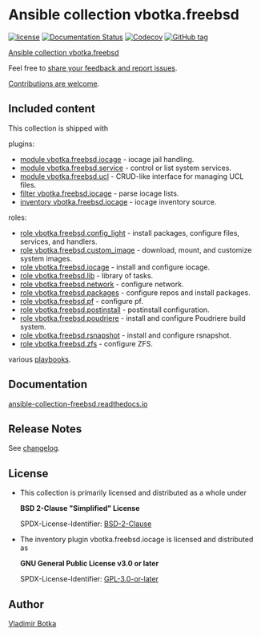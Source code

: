 # Ansible collection vbotka.freebsd

[![license](https://img.shields.io/badge/license-BSD-red.svg)](https://www.freebsd.org/doc/en/articles/bsdl-gpl/article.html)
[![Documentation Status](https://readthedocs.org/projects/ansible-collection-freebsd/badge/?version=latest)](https://ansible-collection-freebsd.readthedocs.io/en/latest/?badge=latest)
[![Codecov](https://img.shields.io/codecov/c/github/vbotka/ansible-collection-freebsd)](https://codecov.io/gh/vbotka/ansible-collection-freebsd)
[![GitHub tag](https://img.shields.io/github/v/tag/vbotka/ansible-collection-freebsd)](https://github.com/vbotka/ansible-collection-freebsd/tags)

[Ansible collection vbotka.freebsd](https://galaxy.ansible.com/ui/repo/published/vbotka/freebsd/)

Feel free to [share your feedback and report issues](https://github.com/vbotka/ansible-collection-freebsd/issues).

[Contributions are welcome](https://github.com/firstcontributions/first-contributions).


## Included content

This collection is shipped with

plugins:

* [module vbotka.freebsd.iocage](https://galaxy.ansible.com/ui/repo/published/vbotka/freebsd/content/module/iocage) - iocage jail handling.
* [module vbotka.freebsd.service](https://galaxy.ansible.com/ui/repo/published/vbotka/freebsd/content/module/service) - control or list system services.
* [module vbotka.freebsd.ucl](https://galaxy.ansible.com/ui/repo/published/vbotka/freebsd/content/module/ucl) - CRUD-like interface for managing UCL files.
* [filter vbotka.freebsd.iocage](https://galaxy.ansible.com/ui/repo/published/vbotka/freebsd/content/filter/iocage) - parse iocage lists.
* [inventory vbotka.freebsd.iocage](https://galaxy.ansible.com/ui/repo/published/vbotka/freebsd/content/inventory/iocage) - iocage inventory source.

roles:

* [role vbotka.freebsd.config_light](https://galaxy.ansible.com/ui/repo/published/vbotka/freebsd/content/role/config_light) - install packages, configure files, services, and handlers.
* [role vbotka.freebsd.custom_image](https://galaxy.ansible.com/ui/repo/published/vbotka/freebsd/content/role/custom_image) - download, mount, and customize system images.
* [role vbotka.freebsd.iocage](https://galaxy.ansible.com/ui/repo/published/vbotka/freebsd/content/role/iocage) - install and configure iocage.
* [role vbotka.freebsd.lib](https://galaxy.ansible.com/ui/repo/published/vbotka/freebsd/content/role/lib) - library of tasks.
* [role vbotka.freebsd.network](https://galaxy.ansible.com/ui/repo/published/vbotka/freebsd/content/role/network) - configure network.
* [role vbotka.freebsd.packages](https://galaxy.ansible.com/ui/repo/published/vbotka/freebsd/content/role/packages) - configure repos and install packages.
* [role vbotka.freebsd.pf](https://galaxy.ansible.com/ui/repo/published/vbotka/freebsd/content/role/pf) - configure pf.
* [role vbotka.freebsd.postinstall](https://galaxy.ansible.com/ui/repo/published/vbotka/freebsd/content/role/postinstall) - postinstall configuration.
* [role vbotka.freebsd.poudriere](https://galaxy.ansible.com/ui/repo/published/vbotka/freebsd/content/role/poudriere) - install and configure Poudriere build system.
* [role vbotka.freebsd.rsnapshot](https://galaxy.ansible.com/ui/repo/published/vbotka/freebsd/content/role/rsnapshot) - install and configure rsnapshot.
* [role vbotka.freebsd.zfs](https://galaxy.ansible.com/ui/repo/published/vbotka/freebsd/content/role/zfs) - configure ZFS.

various [playbooks](https://galaxy.ansible.com/ui/repo/published/vbotka/freebsd/content/?showing=playbook).


## Documentation

[ansible-collection-freebsd.readthedocs.io](https://ansible-collection-freebsd.readthedocs.io)


## Release Notes

See [changelog](https://github.com/vbotka/ansible-collection-freebsd/blob/master/changelogs/CHANGELOG.md).


## License

* This collection is primarily licensed and distributed as a whole under

  **BSD 2-Clause "Simplified" License**

  SPDX-License-Identifier: [BSD-2-Clause](https://spdx.org/licenses/BSD-2-Clause.html)

* The inventory plugin vbotka.freebsd.iocage is licensed and distributed as

  **GNU General Public License v3.0 or later**

  SPDX-License-Identifier: [GPL-3.0-or-later](https://spdx.org/licenses/GPL-3.0-or-later.html)


## Author

[Vladimir Botka](https://botka.info)
